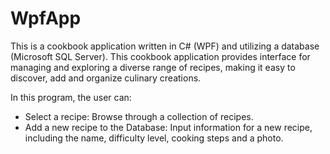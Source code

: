 # WpfApp

This is a cookbook application written in C# (WPF) and utilizing a database (Microsoft SQL Server). This cookbook application provides interface for managing and exploring a diverse range of recipes, making it easy to discover, add and organize culinary creations.

In this program, the user can:
- Select a recipe: Browse through a collection of recipes.
- Add a new recipe to the Database: Input information for a new recipe, including the name, difficulty level, cooking steps and a photo.
